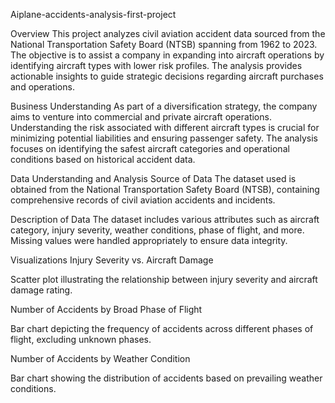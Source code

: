 Aiplane-accidents-analysis-first-project

Overview
This project analyzes civil aviation accident data sourced from the National Transportation Safety Board (NTSB) spanning from 1962 to 2023. The objective is to assist a company in expanding into aircraft operations by identifying aircraft types with lower risk profiles. The analysis provides actionable insights to guide strategic decisions regarding aircraft purchases and operations.

Business Understanding
As part of a diversification strategy, the company aims to venture into commercial and private aircraft operations. Understanding the risk associated with different aircraft types is crucial for minimizing potential liabilities and ensuring passenger safety. The analysis focuses on identifying the safest aircraft categories and operational conditions based on historical accident data.

Data Understanding and Analysis
Source of Data
The dataset used is obtained from the National Transportation Safety Board (NTSB), containing comprehensive records of civil aviation accidents and incidents.

Description of Data
The dataset includes various attributes such as aircraft category, injury severity, weather conditions, phase of flight, and more. Missing values were handled appropriately to ensure data integrity.

Visualizations
Injury Severity vs. Aircraft Damage

Scatter plot illustrating the relationship between injury severity and aircraft damage rating.

Number of Accidents by Broad Phase of Flight


Bar chart depicting the frequency of accidents across different phases of flight, excluding unknown phases.

Number of Accidents by Weather Condition

Bar chart showing the distribution of accidents based on prevailing weather conditions.
